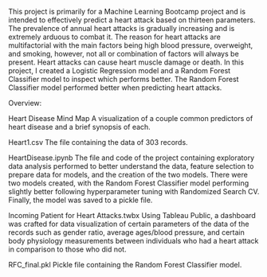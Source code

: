 This project is primarily for a Machine Learning Bootcamp project and is intended to effectively predict a heart attack based on thirteen parameters. The prevalence of annual heart attacks is gradually increasing and is extremely arduous to combat it. The reason for heart attacks are multifactorial with the main factors being high blood pressure, overweight, and smoking, however, not all or combination of factors will always be present. Heart attacks can cause heart muscle damage or death. In this project, I created a Logistic Regression model and a Random Forest Classifier model to inspect which performs better. The Random Forest Classifier model performed better when predicting heart attacks.

Overview:

Heart Disease Mind Map
A visualization of a couple common predictors of heart disease and a brief synopsis of each.

Heart1.csv
The file containing the data of  303 records.

HeartDisease.ipynb
The file and code of the project containing exploratory data analysis performed to better understand the data, feature selection to prepare data for models, and the creation of the two models. There were two models created, with the Random Forest Classifier model performing slightly better following hyperparameter tuning with Randomized Search CV. Finally, the model was saved to a pickle file.

Incoming Patient for Heart Attacks.twbx
Using Tableau Public, a dashboard was crafted for data visualization of certain parameters of the data of the records such as gender ratio, average ages/blood pressure, and certain body physiology measurements between individuals who had a heart attack in comparison to those who did not.

RFC_final.pkl
Pickle file containing the Random Forest Classifier model.
